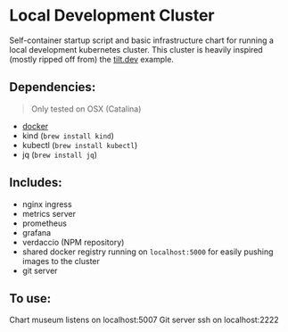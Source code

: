 # Local Development Cluster

Self-container startup script and basic infrastructure chart for running a local development kubernetes cluster. This cluster is heavily inspired (mostly ripped off from) the [tilt.dev](https://github.com/tilt-dev/kind-local) example.

## Dependencies:

> Only tested on OSX (Catalina)

- [docker](https://docs.docker.com/docker-for-mac/install/)
- kind (`brew install kind`)
- kubectl (`brew install kubectl`)
- jq (`brew install jq`)

## Includes:
- nginx ingress
- metrics server
- prometheus
- grafana
- verdaccio (NPM repository)
- shared docker registry running on `localhost:5000` for easily pushing images to the cluster
- git server

## To use:

Chart museum listens on localhost:5007
Git server ssh on localhost:2222
